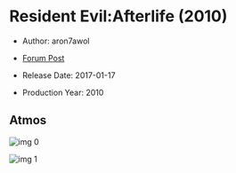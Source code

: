 # Resident Evil:Afterlife (2010)

* Author: aron7awol

* [Forum Post](https://www.avsforum.com/threads/bass-eq-for-filtered-movies.2995212/post-57868654)

* Release Date: 2017-01-17
* Production Year: 2010

## Atmos

![img 0](https://i.imgur.com/SW5Dl74.jpg)

![img 1](https://i.imgur.com/hVu4XDj.jpg)

